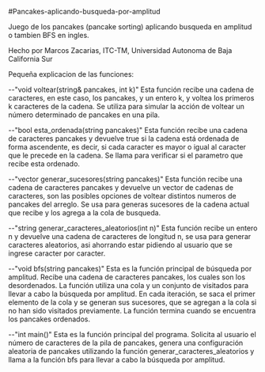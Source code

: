 #Pancakes-aplicando-busqueda-por-amplitud

Juego de los pancakes (pancake sorting) aplicando busqueda en amplitud o tambien BFS en ingles.

Hecho por Marcos Zacarias, ITC-TM, Universidad Autonoma de Baja California Sur

Pequeña explicacion de las funciones:

--"void voltear(string& pancakes, int k)"
Esta función recibe una cadena de caracteres, en este caso, los pancakes, y un entero k, y voltea los primeros k caracteres de la cadena. Se utiliza para simular la acción de voltear un número determinado de pancakes en una pila.

--"bool esta_ordenada(string pancakes)"
Esta función recibe una cadena de caracteres pancakes y devuelve true si la cadena está ordenada de forma ascendente, es decir, si cada caracter es mayor o igual al caracter que le precede en la cadena. Se llama para verificar si el parametro que recibe esta ordenado.

--"vector<string> generar_sucesores(string pancakes)"
Esta función recibe una cadena de caracteres pancakes y devuelve un vector de cadenas de caracteres, son las posibles opciones de voltear distintos numeros de pancakes del arreglo. Se usa para generas sucesores de la cadena actual que recibe y los agrega a la cola de busqueda.
  
--"string generar_caracteres_aleatorios(int n)"
Esta función recibe un entero n y devuelve una cadena de caracteres de longitud n, se usa para generar caracteres aleatorios, asi ahorrando estar pidiendo al usuario que se ingrese caracter por caracter.

--"void bfs(string pancakes)"
Esta es la función principal de búsqueda por amplitud. Recibe una cadena de caracteres pancakes, los cuales son los desordenados. La función utiliza una cola y un conjunto de visitados para llevar a cabo la búsqueda por amplitud. En cada iteración, se saca el primer elemento de la cola y se generan sus sucesores, que se agregan a la cola si no han sido visitados previamente. La función termina cuando se encuentra los pancakes ordenados.

--"int main()"
 Esta es la función principal del programa. Solicita al usuario el número de caracteres de la pila de pancakes, genera una configuración aleatoria de pancakes utilizando la función generar_caracteres_aleatorios y llama a la función bfs para llevar a cabo la búsqueda por amplitud.
